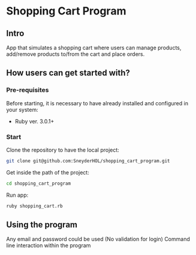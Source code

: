 # Shopping Cart Program

## Intro

App that simulates a shopping cart where users can manage products, add/remove products to/from the cart and place orders.

## How users can get started with?

### Pre-requisites

Before starting, it is necessary to have already installed and configured in your system:
  - Ruby ver. 3.0.1+

### Start

Clone the repository to have the local project:
``` sh
git clone git@github.com:SneyderHOL/shopping_cart_program.git
```

Get inside the path of the project:
``` sh
cd shopping_cart_program
```

Run app:
``` sh
ruby shopping_cart.rb
```

## Using the program

Any email and password could be used (No validation for login)
Command line interaction within the program
